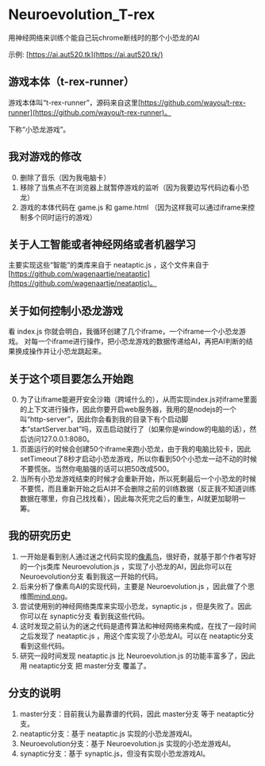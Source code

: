# Neuroevolution_T-rex

用神经网络来训练个能自己玩chrome断线时的那个小恐龙的AI

示例: [https://ai.aut520.tk](https://ai.aut520.tk/)

## 游戏本体（t-rex-runner）

游戏本体叫“t-rex-runner”，源码来自这里[https://github.com/wayou/t-rex-runner](https://github.com/wayou/t-rex-runner)。

下称“小恐龙游戏”。

## 我对游戏的修改

0. 删除了音乐（因为我电脑卡）
0. 移除了当焦点不在浏览器上就暂停游戏的监听（因为我要边写代码边看小恐龙）
0. 游戏的本体代码在 game.js 和 game.html （因为这样我可以通过iframe来控制多个同时运行的游戏）

## 关于人工智能或者神经网络或者机器学习

主要实现这些“智能”的类库来自于 neataptic.js ，这个文件来自于[https://github.com/wagenaartje/neataptic](https://github.com/wagenaartje/neataptic)。

## 关于如何控制小恐龙游戏

看 index.js 你就会明白，我循环创建了几个iframe，一个iframe一个小恐龙游戏。
对每一个iframe进行操作，把小恐龙游戏的数据传递给AI，再把AI判断的结果换成操作并让小恐龙跳起来。

## 关于这个项目要怎么开始跑

0. 为了让iframe能避开安全沙箱（跨域什么的），从而实现index.js对iframe里面的上下文进行操作，因此你要开启web服务器，我用的是nodejs的一个叫“http-server”，因此你会看到我的目录下有个启动脚本“startServer.bat”吗，双击启动就行了（如果你是window的电脑的话），然后访问127.0.0.1:8080。
0. 页面运行的时候会创建50个iframe来跑小恐龙，由于我的电脑比较卡，因此setTimeout了8秒才启动小恐龙游戏，所以你看到50个小恐龙一动不动的时候不要慌张。当然你电脑强的话可以把50改成500。
0. 当所有小恐龙游戏结束的时候才会重新开始，所以死剩最后一个小恐龙的时候不要慌，而且重新开始之后AI并不会删除之前的训练数据（反正我不知道训练数据在哪里，你自己找找看），因此每次死完之后的重生，AI就更加聪明一筹。

## 我的研究历史

1. 一开始是看到别人通过迷之代码实现的[像素鸟](https://github.com/xviniette/FlappyLearning)，很好奇，就基于那个作者写好的一个js类库 Neuroevolution.js ，实现了小恐龙的AI，因此你可以在 Neuroevolution分支 看到我这一开始的代码。
2. 后来分析了像素鸟AI的实现代码，主要是 Neuroevolution.js ，因此做了个思维图[mind.png](./mind.png)。
3. 尝试使用别的神经网络类库来实现小恐龙，synaptic.js ，但是失败了。因此你可以在 synaptic分支 看到我这些代码。
4. 这时发现之前认为的迷之代码是遗传算法和神经网络来构成，在找了一段时间之后发现了 neataptic.js ，用这个库实现了小恐龙AI。可以在 neataptic分支 看到这些代码。
5. 研究一段时间发现 neataptic.js 比 Neuroevolution.js 的功能丰富多了，因此用 neataptic分支 把 master分支 覆盖了。

## 分支的说明

1. master分支：目前我认为最靠谱的代码，因此 master分支 等于 neataptic分支。
2. neataptic分支：基于 neataptic.js 实现的小恐龙游戏AI。
3. Neuroevolution分支：基于 Neuroevolution.js 实现的小恐龙游戏AI。
4. synaptic分支：基于 synaptic.js，但没有实现小恐龙游戏AI。
